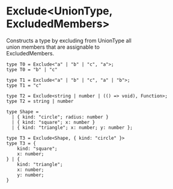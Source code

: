 # Exclude<UnionType, ExcludedMembers>  

Constructs a type by excluding from UnionType all  
union members that are assignable to  
ExcludedMembers.  
```
type T0 = Exclude<"a" | "b" | "c", "a">;     
type T0 = "b" | "c"

type T1 = Exclude<"a" | "b" | "c", "a" | "b">;
type T1 = "c"

type T2 = Exclude<string | number | (() => void), Function>;
type T2 = string | number
 
type Shape =
  | { kind: "circle"; radius: number }
  | { kind: "square"; x: number }
  | { kind: "triangle"; x: number; y: number };
 
type T3 = Exclude<Shape, { kind: "circle" }>
type T3 = {
    kind: "square";
    x: number;
} | {
    kind: "triangle";
    x: number;
    y: number;
}
```
